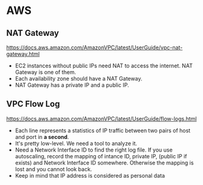 # AWS

## NAT Gateway

https://docs.aws.amazon.com/AmazonVPC/latest/UserGuide/vpc-nat-gateway.html

- EC2 instances without public IPs need NAT to access the internet. NAT Gateway is one of them.
- Each availability zone should have a NAT Gateway.
- NAT Gateway has a private IP and a public IP.

## VPC Flow Log

https://docs.aws.amazon.com/AmazonVPC/latest/UserGuide/flow-logs.html

- Each line represents a statistics of IP traffic between two pairs of host and port in **a second**.
- It's pretty low-level. We need a tool to analyze it.
- Need a Network Interface ID to find the right log file. If you use autoscaling, record the mapping of intance ID, private IP, (public IP if exists) and Network Interface ID somewhere. Otherwise the mapping is lost and you cannot look back.
- Keep in mind that IP address is considered as personal data
